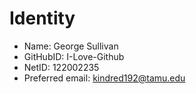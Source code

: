 # Identity

* Name: George Sullivan
* GitHubID: I-Love-Github
* NetID: 122002235
* Preferred email: kindred192@tamu.edu